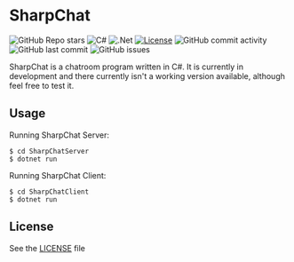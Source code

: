 
# SharpChat
![GitHub Repo stars](https://img.shields.io/github/stars/Explorer017/SharpChat?style=social)
![C#](https://img.shields.io/badge/C%23-%23239120.svg?style=flat&logo=c-sharp&logoColor=white)
![.Net](https://img.shields.io/badge/.NET-5C2D91?style=flat&logo=.net&logoColor=white)
[![License](https://img.shields.io/badge/License-MIT-blue)](#license)
![GitHub commit activity](https://img.shields.io/github/commit-activity/m/Explorer017/SharpChat)
![GitHub last commit](https://img.shields.io/github/last-commit/Explorer017/SharpChat)
![GitHub issues](https://img.shields.io/github/issues-raw/Explorer017/SharpChat)

SharpChat is a chatroom program written in C#. It is currently in development and there currently isn't a working version available, although feel free to test it.

## Usage
Running SharpChat Server:

    $ cd SharpChatServer
    $ dotnet run
   
   Running SharpChat Client:

    $ cd SharpChatClient
    $ dotnet run
## License
See the [LICENSE](https://github.com/Explorer017/SharpChat/blob/main/LICENSE) file


